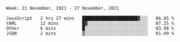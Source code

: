 <!--START_SECTION:waka-->
```text
Week: 21 November, 2021 - 27 November, 2021

JavaScript   2 hrs 27 mins   █████████████████████▓░░░   86.85 % 
YAML         12 mins         █▓░░░░░░░░░░░░░░░░░░░░░░░   07.25 % 
Other        6 mins          █░░░░░░░░░░░░░░░░░░░░░░░░   03.98 % 
JSON         2 mins          ▒░░░░░░░░░░░░░░░░░░░░░░░░   01.49 % 
```
<!--END_SECTION:waka-->
